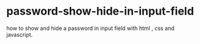 # password-show-hide-in-input-field
how to show and hide a password in input field with html , css and javascript.
